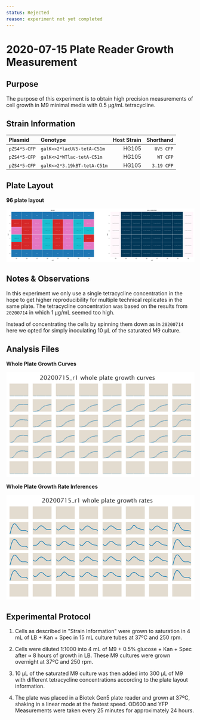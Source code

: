 ```yaml
---
status: Rejected
reason: experiment not yet completed
---
```


# 2020-07-15 Plate Reader Growth Measurement

## Purpose
The purpose of this experiment is to obtain high precision measurements of cell
growth in M9 minimal media with 0.5 µg/mL tetracycline.

## Strain Information

| Plasmid | Genotype | Host Strain | Shorthand |
| :------ | :------- | ----------: | --------: |
| `pZS4*5-CFP`| `galK<>2*lacUV5-tetA-C51m` | HG105 |`UV5 CFP` |
| `pZS4*5-CFP`| `galK<>2*WTlac-tetA-C51m` | HG105 |`WT CFP` |
| `pZS4*5-CFP`| `galK<>2*3.19kBT-tetA-C51m` | HG105 |`3.19 CFP` 

## Plate Layout

**96 plate layout**

![plate layout](output/plate_layout.png)


## Notes & Observations

In this experiment we only use a single tetracycline concentration in the hope
to get higher reproducibility for multiple technical replicates in the same
plate. The tetracycline concentration was based on the results from `20200714`
in which 1 µg/mL seemed too high.

Instead of concentrating the cells by spinning them down as in `20200714` here
we opted for simply inoculating 10 µL of the saturated M9 culture.

## Analysis Files

**Whole Plate Growth Curves**

![plate layout](output/growth_plate_summary.png)

**Whole Plate Growth Rate Inferences**

![plate layout](output/growth_rate_summary.png)

## Experimental Protocol

1. Cells as described in "Strain Information" were grown to saturation in 4 mL
   of LB + Kan + Spec in 15 mL culture tubes at 37ºC and 250 rpm.

2. Cells were diluted 1:1000 into 4 mL of M9 + 0.5% glucose + Kan + Spec after ≈
   8 hours of growth in LB. These M9 cultures were grown overnight at 37ºC and
   250 rpm.

3. 10 µL of the saturated M9 culture was then added into 300 µL of M9  with
   different tetracycline concentrations according to the plate layout
   information.

4. The plate was placed in a Biotek Gen5 plate reader and grown at 37ºC, shaking
   in a linear mode at the fastest speed. OD600 and YFP Measurements were taken
   every 25 minutes for approximately 24 hours.